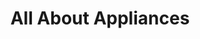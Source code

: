 ---
title: "All About Appliances"
url: /douglasville/all-about-appliances/
shop: Haushaltsgeräte
---